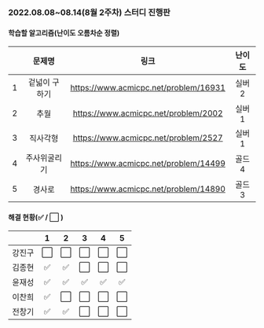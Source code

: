 ### 2022.08.08~08.14(8월 2주차) 스터디 진행판

#### 학습할 알고리즘(난이도 오름차순 정렬)

|      |   문제명    |                 링크                  | 난이도 |
| :--: | :---------: | :-----------------------------------: | :----: |
|  1   | 겉넓이 구하기 | https://www.acmicpc.net/problem/16931 | 실버2  |
|  2   |     추월      | https://www.acmicpc.net/problem/2002  | 실버1  |
|  3   |   직사각형    | https://www.acmicpc.net/problem/2527 | 실버1  |
|  4   | 주사위굴리기  | https://www.acmicpc.net/problem/14499 | 골드4  |
|  5   |    경사로     | https://www.acmicpc.net/problem/14890 | 골드3 |

#### 해결 현황(:white_check_mark: / :white_large_square:  )

|        |          1           |          2           |          3           |          4           |          5           |
| :----: | :------------------: | :------------------: | :------------------: | :------------------: | :------------------: |
| 강진구 | :white_large_square: | :white_large_square: | :white_large_square: | :white_large_square: | :white_large_square: |
| 김종현 | :white_check_mark: | :white_check_mark: | :white_large_square: | :white_large_square: | :white_large_square: |
|  윤재성  | :white_check_mark: | :white_check_mark: | :white_check_mark: | :white_check_mark: | :white_check_mark: |
| 이찬희 | :white_check_mark: | :white_large_square: | :white_large_square: | :white_large_square: | :white_large_square: |
| 전창기 |  :white_check_mark:  |  :white_check_mark:  | :white_large_square: | :white_large_square: | :white_large_square: |
